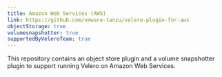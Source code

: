 ```yaml
---
title: Amazon Web Services (AWS)
link: https://github.com/vmware-tanzu/velero-plugin-for-aws
objectStorage: true
volumesnapshotter: true
supportedByVeleroTeam: true
---
```

This repository contains an object store plugin and a volume snapshotter plugin to support running Velero on Amazon Web Services.
